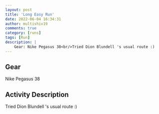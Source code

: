 ```yaml
---
layout: post
title: 'Long Easy Run'
date: 2022-06-04 16:34:31
author: multishiv19
comments: true
category: [runs]
tags: [Run]
description: |
    Gear: Nike Pegasus 38<br/>Tried Dion Blundell 's usual route :) 
---
```


## Gear
Nike Pegasus 38

## Activity Description
Tried Dion Blundell 's usual route :) 


<div width='100%' class='strava-embed-placeholder' data-embed-type='activity' data-embed-id='7251324580'></div>
<script src='https://strava-embeds.com/embed.js'></script>
